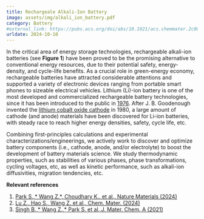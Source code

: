```yaml
---
title: Rechargeale Alkali-Ion Battery
image: assets/img/alkali_ion_battery.pdf
category: Battery
#external_link: https://pubs.acs.org/doi/abs/10.1021/acs.chemmater.2c00927
urldate: 2024-10-10
---
```


In the critical area of energy storage technologies, rechargeable alkali-ion batteries (see <strong>Figure 1</strong>) have been proved to be the promising alternative to conventional energy resources, due to their potential safety, energy-density, and cycle-life benefits. As a crucial role in green-energy economy, rechargeable batteries have attracted considerable attentions and supported a variety of electronic devices ranging from portable smart phones to sizeable electrical vehicles.
Lithium (Li)-ion battery is one of the most developed and commercialized rechargeable battery technologies, since it has been introduced to the public in [1976](https://www.science.org/doi/10.1126/science.192.4244.1126). After J. B. Goodenough invented the [lithium cobalt oxide cathode](https://www.sciencedirect.com/science/article/pii/0025540880900124?via%3Dihub) in 1980, a large amount of cathode (and anode) materials have been discovered for Li-ion batteries, with steady race to reach higher energy densities, safety, cycle life, etc. 

Combining first-principles calculations and experimental characterizations/engineerings, we actively work to discover and optimize battery components (i.e., cathode, anode, and/or electrolyte) to boost the development of battery materials science. We study thermodynamic properties, such as stabilities of various phases, phase transformations, cycling voltages, etc, as well as kinetic performance, such as alkali-ion diffusivities, migration tendencies, etc.  


**Relevant references**

1. [Park S.,* Wang Z.*, Choudhary K., et al., Nature Materials (2024)](https://www.nature.com/articles/s41563-024-02023-7)
2. [Lu Z., Hao S., Wang Z. et al., Chem. Mater. (2024)](https://pubs.acs.org/doi/10.1021/acs.chemmater.2c00927)
3. [Singh B.,* Wang Z.,* Park S. et al.,J. Mater. Chem. A (2021)](https://pubs.rsc.org/en/content/articlelanding/2021/ta/d0ta10688g)
